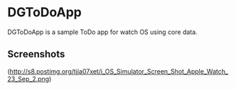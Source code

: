 # DGToDoApp
DGToDoApp is a sample ToDo app for watch OS using core data.

## Screenshots
(http://s8.postimg.org/tjja07xet/i_OS_Simulator_Screen_Shot_Apple_Watch_23_Sep_2.png)
